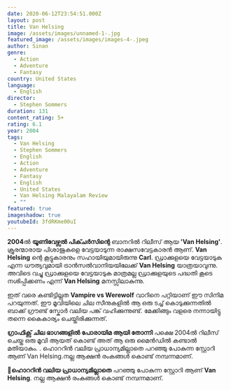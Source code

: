 ```yaml
---
date: 2020-06-12T23:54:51.000Z
layout: post
title: Van Helsing
image: /assets/images/unnamed-1-.jpg
featured_image: /assets/images/images-4-.jpeg
author: Sinan
genre:
  - Action
  - Adventure
  - Fantasy
country: United States
language:
  - English
director:
  - Stephen Sommers
duration: 131
content_rating: 5+
rating: 6.1
year: 2004
tags:
  - Van Helsing
  - Stephen Sommers
  - English
  - Action
  - Adventure
  - Fantasy
  - English
  - United States
  - Van Helsing Malayalam Review
  - ""
featured: true
imageshadow: true
youtubeId: 3fdRKme00uI
---
```

**2004**ൽ **യൂണിവേഴ്സൽ പിക്ചർസിന്റെ** ബാനറിൽ റിലീസ് ആയ **'Van Helsing'**.  ക്രൂരന്മാരായ പിശാജുകളെ വേട്ടയാടുന്ന രാക്ഷസവേട്ടകാരൻ ആണ്. **Van Helsing** ന്റെ കൂട്ടുകാരനും സഹായിയുമായിരുന്നു **Carl**. ഡ്രാക്കുളയെ വേട്ടയാടുക എന്ന ധൗത്യവുമായി ട്രാൻസൽവാനിയയിലേക്ക് **Van Helsing** യാത്രയാവുന്നു. അവിടെ വച്ചു ഡ്രാക്കുളയെ വേട്ടയാടുക മാത്രമല്ല ഡ്രാക്കുളയുടെ പദ്ധതി കൂടെ നശിപ്പിക്കണം എന്ന് **Van Helsing**  മനസ്സിലാകുന്നു.  

ഇത് വരെ കണ്ടിട്ടില്ലത **Vampire vs Werewolf** വാറിനെ പറ്റിയാണ് ഈ സിനിമ പറയുന്നത്. ഈ മൂവിയിലെ ചില സീനുകളിൽ ആ ഒരു ടച്ച്‌ കൊടുക്കുന്നതിൽ ബാക്ക് ഗ്രൗണ്ട് സ്കോർ വലിയ പങ്ക് വഹിക്കുന്നുണ്ട്. മേക്കിങ്ങും വളരെ നന്നായിട്ടു തന്നെ കൈകാര്യം ചെയ്തിരിക്കുന്നത്. 

**ഗ്രാഫിക്സ് ചില ഭാഗങ്ങളിൽ പോരായിമ ആയി തോന്നി** പക്ഷെ 2004ൽ റിലീസ് ചെയ്ത ഒരു മൂവി ആയത് കൊണ്ട് അത് ആ ഒരു മൈൻഡിൽ കണ്ടാൽ മതിയാകും. . ഹൊററിൻ വലിയ പ്രാധാന്യമില്ലാതെ പറഞ്ഞു പോകുന്ന സ്റ്റോറി ആണ് Van Helsing.നല്ല ആക്ഷൻ രംകങ്ങൾ കൊണ്ട് നമ്പന്നമാണ്.

👻**ഹൊററിൻ വലിയ പ്രാധാന്യമില്ലാതെ** പറഞ്ഞു പോകുന്ന സ്റ്റോറി ആണ് **Van Helsing**. നല്ല ആക്ഷൻ രംകങ്ങൾ കൊണ്ട് നമ്പന്നമാണ്.